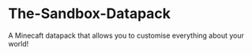 # The-Sandbox-Datapack
 A Minecaft datapack that allows you to customise everything about your world!
